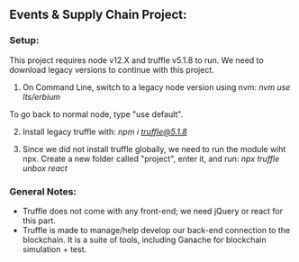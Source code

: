 ## Events & Supply Chain Project:

### Setup:

This project requires node v12.X and truffle v5.1.8 to run. We need to download legacy versions to continue with this project.

1) On Command Line, switch to a legacy node version using nvm: *nvm use lts/erbium*


To go back to normal node, type "use default".

2) Install legacy truffle with: *npm i truffle@5.1.8*


3) Since we did not install truffle globally, we need to run the module wiht npx. Create a new folder called "project", enter it, and run: *npx truffle unbox react*

### General Notes:

- Truffle does not come with any front-end; we need jQuery or react for this part.
- Truffle is made to manage/help develop our back-end connection to the blockchain. It is a suite of tools, including Ganache for blockchain simulation + test.
